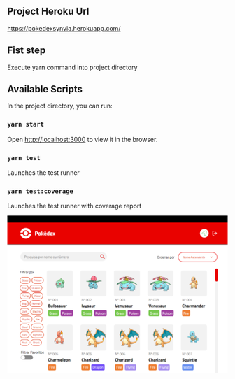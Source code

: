 ## Project Heroku Url

https://pokedexsynvia.herokuapp.com/

## Fist step 

Execute yarn command into project directory

## Available Scripts

In the project directory, you can run:

### `yarn start`

Open [http://localhost:3000](http://localhost:3000) to view it in the browser.

### `yarn test`

Launches the test runner

### `yarn test:coverage`

Launches the test runner with coverage report



![Imagem do projeto](https://github.com/anaelj/pssynvia-pokedex/blob/main/public/pokedex.png?raw=true "Title")